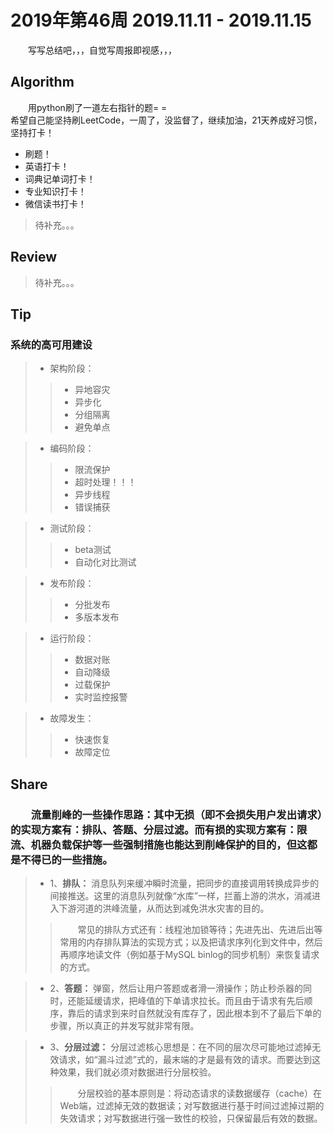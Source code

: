 # 2019年第46周 2019.11.11 - 2019.11.15

&emsp;&emsp;写写总结吧，，，自觉写周报即视感，，，

## Algorithm

&emsp;&emsp;用python刷了一道左右指针的题= =  
希望自己能坚持刷LeetCode，一周了，没监督了，继续加油，21天养成好习惯，坚持打卡！  
- 刷题！
- 英语打卡！
- 词典记单词打卡！
- 专业知识打卡！
- 微信读书打卡！

> 待补充。。。


## Review

> 待补充。。。

## Tip

### 系统的高可用建设
> - 架构阶段：
>> - 异地容灾
>> - 异步化
>> - 分组隔离
>> - 避免单点

> - 编码阶段：
>> - 限流保护
>> - 超时处理！！！
>> - 异步线程
>> - 错误捕获

> - 测试阶段：
>> - beta测试
>> - 自动化对比测试

> - 发布阶段：
>> - 分批发布
>> - 多版本发布

> - 运行阶段：
>> - 数据对账
>> - 自动降级
>> - 过载保护
>> - 实时监控报警

> - 故障发生：
>> - 快速恢复
>> - 故障定位

## Share
### &emsp;&emsp;流量削峰的一些操作思路：其中无损（即不会损失用户发出请求）的实现方案有：排队、答题、分层过滤。而有损的实现方案有：限流、机器负载保护等一些强制措施也能达到削峰保护的目的，但这都是不得已的一些措施。
> - 1、**排队：** 消息队列来缓冲瞬时流量，把同步的直接调用转换成异步的间接推送。这里的消息队列就像“水库”一样，拦蓄上游的洪水，消减进入下游河道的洪峰流量，从而达到减免洪水灾害的目的。
>> &emsp;&emsp;常见的排队方式还有：线程池加锁等待；先进先出、先进后出等常用的内存排队算法的实现方式；以及把请求序列化到文件中，然后再顺序地读文件（例如基于MySQL binlog的同步机制）来恢复请求的方式。

> - 2、**答题：** 弹窗，然后让用户答题或者滑一滑操作；防止秒杀器的同时，还能延缓请求，把峰值的下单请求拉长。而且由于请求有先后顺序，靠后的请求到来时自然就没有库存了，因此根本到不了最后下单的步骤，所以真正的并发写就非常有限。

> - 3、**分层过滤：** 分层过滤核心思想是：在不同的层次尽可能地过滤掉无效请求，如“漏斗过滤”式的，最末端的才是最有效的请求。而要达到这种效果，我们就必须对数据进行分层校验。
>> &emsp;&emsp;分层校验的基本原则是：将动态请求的读数据缓存（cache）在Web端，过滤掉无效的数据读；对写数据进行基于时间过滤掉过期的失效请求；对写数据进行强一致性的校验，只保留最后有效的数据。

